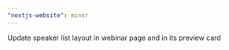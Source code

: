 ```yaml
---
"nextjs-website": minor
---
```


Update speaker list layout in webinar page and in its preview card
